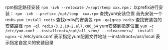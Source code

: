 rpm指定路径安装
`rpm -ivh --relocate /=/opt/temp xxx.rpm；`
以prefix进行安装：
`rpm -ivh --prefix= /opt/temp  xxx.rpm`
查找yum安装位置
首先安装一个redis
`yum install redis`
查找redis的安装包
`rpm -qa|grep redis`
查找安装包的安装路径
`rpm -ql redis-3.2.10-2.el7.x86_64`
yum安装到指定位置
`yum -c /etc/yum.conf --installroot=/opt/all_venv/ --releasever=/  install nginx`
\-c /etc/yum.conf      表示指定yum配置文件地址
\--installroot=/usr/local    表示指定自定义的安装目录
